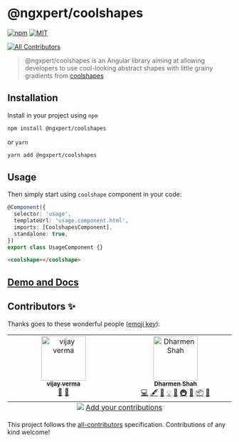 # @ngxpert/coolshapes

[![npm](https://img.shields.io/npm/v/@ngxpert/avvvatars?style=flat-square)](https://www.npmjs.com/package/@ngxpert/coolshapes)
[![MIT](https://img.shields.io/packagist/l/doctrine/orm.svg?style=flat-square)](https://github.com/ngxpert/coolshapes/blob/master/LICENSE)
<!-- ALL-CONTRIBUTORS-BADGE:START - Do not remove or modify this section -->
[![All Contributors](https://img.shields.io/badge/all_contributors-2-orange.svg?style=flat-square)](#contributors-)
<!-- ALL-CONTRIBUTORS-BADGE:END -->

> @ngxpert/coolshapes is an Angular library aiming at allowing developers to use cool-looking abstract shapes with little grainy gradients from [coolshapes](https://coolshap.es/)

## Installation

Install in your project using `npm`

```bash
npm install @ngxpert/coolshapes
```

or `yarn`

```bash
yarn add @ngxpert/coolshapes
```

## Usage

Then simply start using `coolshape` component in your code:

```ts
@Component({
  selector: 'usage',
  templateUrl: 'usage.component.html',
  imports: [CoolshapesComponent],
  standalone: true,
})
export class UsageComponent {}
```

```html
<coolshape></coolshape>
```

## [Demo and Docs](https://ngxpert.github.io/coolshapes)

## Contributors ✨

Thanks goes to these wonderful people ([emoji key](https://allcontributors.org/docs/en/emoji-key)):

<!-- ALL-CONTRIBUTORS-LIST:START - Do not remove or modify this section -->
<!-- prettier-ignore-start -->
<!-- markdownlint-disable -->
<table>
  <tbody>
    <tr>
      <td align="center" valign="top" width="14.28%"><a href="https://github.com/realvjy"><img src="https://avatars.githubusercontent.com/u/7387461?v=4?s=100" width="100px;" alt="vijay verma"/><br /><sub><b>vijay verma</b></sub></a><br /><a href="#design-realvjy" title="Design">🎨</a> <a href="#research-realvjy" title="Research">🔬</a></td>
      <td align="center" valign="top" width="14.28%"><a href="https://github.com/shhdharmen"><img src="https://avatars.githubusercontent.com/u/6831283?v=4?s=100" width="100px;" alt="Dharmen Shah"/><br /><sub><b>Dharmen Shah</b></sub></a><br /><a href="https://github.com/ngxpert/@ngxpert/coolshapes/commits?author=shhdharmen" title="Code">💻</a> <a href="#content-shhdharmen" title="Content">🖋</a> <a href="https://github.com/ngxpert/@ngxpert/coolshapes/commits?author=shhdharmen" title="Documentation">📖</a> <a href="#example-shhdharmen" title="Examples">💡</a> <a href="#ideas-shhdharmen" title="Ideas, Planning, & Feedback">🤔</a> <a href="#infra-shhdharmen" title="Infrastructure (Hosting, Build-Tools, etc)">🚇</a> <a href="#maintenance-shhdharmen" title="Maintenance">🚧</a> <a href="#platform-shhdharmen" title="Packaging/porting to new platform">📦</a> <a href="#projectManagement-shhdharmen" title="Project Management">📆</a></td>
    </tr>
  </tbody>
  <tfoot>
    <tr>
      <td align="center" size="13px" colspan="7">
        <img src="https://raw.githubusercontent.com/all-contributors/all-contributors-cli/1b8533af435da9854653492b1327a23a4dbd0a10/assets/logo-small.svg">
          <a href="https://all-contributors.js.org/docs/en/bot/usage">Add your contributions</a>
        </img>
      </td>
    </tr>
  </tfoot>
</table>

<!-- markdownlint-restore -->
<!-- prettier-ignore-end -->

<!-- ALL-CONTRIBUTORS-LIST:END -->

This project follows the [all-contributors](https://github.com/all-contributors/all-contributors) specification. Contributions of any kind welcome!